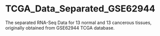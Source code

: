 # TCGA_Data_Separated_GSE62944
The separated RNA-Seq Data for 13 normal and 13 cancerous tissues, originally obtained from GSE62944 TCGA database.
